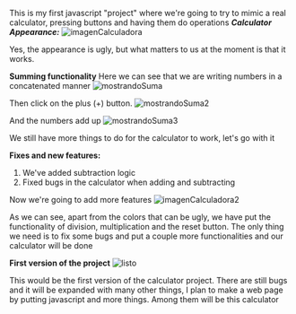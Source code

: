 This is my first javascript "project" where we're going to try to mimic a real calculator, pressing buttons and having them do operations
***Calculator Appearance:***
![imagenCalculadora](https://github.com/CristianRMN/calculadoraPracticaJS/assets/172594866/226094c5-4d34-46a3-a061-872e31bb2707)

Yes, the appearance is ugly, but what matters to us at the moment is that it works.


**Summing functionality**
Here we can see that we are writing numbers in a concatenated manner
![mostrandoSuma](https://github.com/CristianRMN/calculadoraPracticaJS/assets/172594866/6855f96b-b32a-4d01-9109-da58e07f0c17)

Then click on the plus (+) button.
![mostrandoSuma2](https://github.com/CristianRMN/calculadoraPracticaJS/assets/172594866/7b73d34d-a7e2-4cdc-bfc9-0dd351824283)

And the numbers add up
![mostrandoSuma3](https://github.com/CristianRMN/calculadoraPracticaJS/assets/172594866/d385cc45-1690-4dc6-89c7-93130bea7951)

We still have more things to do for the calculator to work, let's go with it

**Fixes and new features:**
1. We've added subtraction logic
2. Fixed bugs in the calculator when adding and subtracting


Now we're going to add more features
![imagenCalculadora2](https://github.com/CristianRMN/calculadoraPracticaJS/assets/172594866/37918916-22a2-4427-a3d7-3d00c1709179)

As we can see, apart from the colors that can be ugly, we have put the functionality of division, 
multiplication and the reset button. The only thing we need is to fix some bugs and put a couple more functionalities and 
our calculator will be done

**First version of the project**
![listo](https://github.com/CristianRMN/calculadoraPracticaJS/assets/172594866/ee328a2d-f99e-47e2-8ebf-155c99751a4d)


This would be the first version of the calculator project. There are still bugs and it will be expanded with many other things,
I plan to make a web page by putting javascript and more things. Among them will be this calculator
